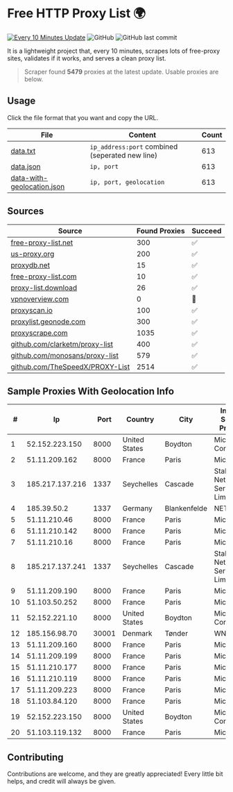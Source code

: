 
# Free HTTP Proxy List 🌍

[![Every 10 Minutes Update](https://github.com/mertguvencli/http-proxy-list/actions/workflows/main.yml/badge.svg?branch=main)](https://github.com/mertguvencli/http-proxy-list/actions/workflows/main.yml)
![GitHub](https://img.shields.io/github/license/mertguvencli/http-proxy-list)
![GitHub last commit](https://img.shields.io/github/last-commit/mertguvencli/http-proxy-list)

It is a lightweight project that, every 10 minutes, scrapes lots of free-proxy sites, validates if it works, and serves a clean proxy list.


> Scraper found **5479** proxies at the latest update. Usable proxies are below.

## Usage

Click the file format that you want and copy the URL.


|File|Content|Count|
|----|-------|-----|
|[data.txt](https://raw.githubusercontent.com/mertguvencli/http-proxy-list/main/proxy-list/data.txt)|`ip_address:port` combined (seperated new line)|613|
|[data.json](https://raw.githubusercontent.com/mertguvencli/http-proxy-list/main/proxy-list/data.json)|`ip, port`|613|
|[data-with-geolocation.json](https://raw.githubusercontent.com/mertguvencli/http-proxy-list/main/proxy-list/data-with-geolocation.json)|`ip, port, geolocation`|613|

## Sources

|Source|Found Proxies|Succeed|
|------|-------------|-------|
|[free-proxy-list.net](https://free-proxy-list.net)|300|✅|
|[us-proxy.org](https://www.us-proxy.org)|200|✅|
|[proxydb.net](http://proxydb.net)|15|✅|
|[free-proxy-list.com](https://free-proxy-list.com/?page=&port=&type%5B%5D=http&type%5B%5D=https&up_time=0&search=Search)|10|✅|
|[proxy-list.download](https://www.proxy-list.download/HTTP)|26|✅|
|[vpnoverview.com](https://vpnoverview.com/privacy/anonymous-browsing/free-proxy-servers)|0|🚫|
|[proxyscan.io](https://www.proxyscan.io)|100|✅|
|[proxylist.geonode.com](https://proxylist.geonode.com/api/proxy-list?limit=300&page=1&sort_by=lastChecked&sort_type=desc&protocols=http,https)|300|✅|
|[proxyscrape.com](https://api.proxyscrape.com/v2/?request=displayproxies&protocol=http&timeout=10000&country=all&ssl=all&anonymity=all)|1035|✅|
|[github.com/clarketm/proxy-list](https://raw.githubusercontent.com/clarketm/proxy-list/master/proxy-list-raw.txt)|400|✅|
|[github.com/monosans/proxy-list](https://raw.githubusercontent.com/monosans/proxy-list/main/proxies/http.txt)|579|✅|
|[github.com/TheSpeedX/PROXY-List](https://raw.githubusercontent.com/TheSpeedX/PROXY-List/master/http.txt)|2514|✅|


## Sample Proxies With Geolocation Info

|#|Ip|Port|Country|City|Internet Service Provider|
|-|--|----|-------|----|-------------------------|
|1|52.152.223.150|8000|United States|Boydton|Microsoft Corporation|
|2|51.11.209.162|8000|France|Paris|Microsoft|
|3|185.217.137.216|1337|Seychelles|Cascade|Stallion Network Services Limited|
|4|185.39.50.2|1337|Germany|Blankenfelde|NETZNUTZ|
|5|51.11.210.46|8000|France|Paris|Microsoft|
|6|51.11.210.142|8000|France|Paris|Microsoft|
|7|51.11.210.16|8000|France|Paris|Microsoft|
|8|185.217.137.241|1337|Seychelles|Cascade|Stallion Network Services Limited|
|9|51.11.209.190|8000|France|Paris|Microsoft|
|10|51.103.50.252|8000|France|Paris|Microsoft|
|11|52.152.221.10|8000|United States|Boydton|Microsoft Corporation|
|12|185.156.98.70|30001|Denmark|Tønder|WNB A/S|
|13|51.11.209.160|8000|France|Paris|Microsoft|
|14|51.11.209.199|8000|France|Paris|Microsoft|
|15|51.11.210.177|8000|France|Paris|Microsoft|
|16|51.11.210.119|8000|France|Paris|Microsoft|
|17|51.11.209.223|8000|France|Paris|Microsoft|
|18|51.103.84.120|8000|France|Paris|Microsoft|
|19|52.152.223.150|8000|United States|Boydton|Microsoft Corporation|
|20|51.103.119.132|8000|France|Paris|Microsoft|



## Contributing

Contributions are welcome, and they are greatly appreciated! Every
little bit helps, and credit will always be given.

